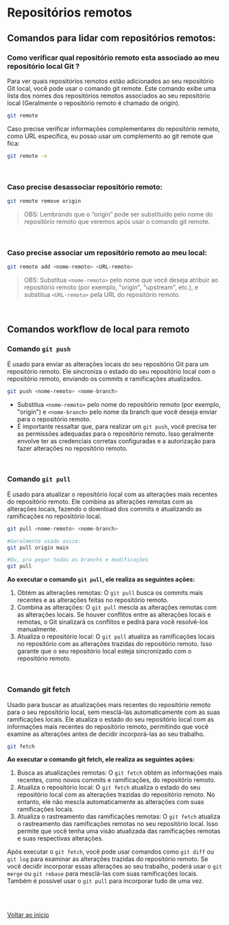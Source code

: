 # Repositórios remotos

## Comandos para lidar com repositórios remotos:
### Como verificar qual repositório remoto esta associado ao meu repositório local Git ?

Para ver quais repositórios remotos estão adicionados ao seu repositório Git local, você pode usar o comando git remote. Este comando exibe uma lista dos nomes dos repositórios remotos associados ao seu repositório local (Geralmente o repositório remoto é chamado de origin).

```bash
git remote 
```

Caso precise verificar informações complementares do repositório remoto, como URL específica, eu posso usar um complemento ao git remote que fica:

```bash
git remote -v 
```
<br>

### Caso precise desassociar repositório remoto: 
```bash
git remote remove origin
```

> OBS: Lembrando que o “origin” pode ser substituído pelo nome do repositório remoto que veremos após usar o comando git remote.

<br>

### Caso precise associar um repositório remoto ao meu local:

```bash
git remote add <nome-remoto> <URL-remoto>
```

> OBS: Substitua `<nome-remoto>` pelo nome que você deseja atribuir ao repositório remoto (por exemplo, "origin", "upstream", etc.), e substitua `<URL-remoto>` pela URL do repositório remoto.

<br>

## Comandos workflow de local para remoto

### Comando `git push`

É usado para enviar as alterações locais do seu repositório Git para um repositório remoto. Ele sincroniza o estado do seu repositório local com o repositório remoto, enviando os commits e ramificações atualizados.

```bash
git push <nome-remoto> <nome-branch>
```

- Substitua `<nome-remoto>` pelo nome do repositório remoto (por exemplo, "origin") e `<nome-branch>` pelo nome da branch que você deseja enviar para o repositório remoto.
- É importante ressaltar que, para realizar um `git push`, você precisa ter as permissões adequadas para o repositório remoto. Isso  geralmente envolve ter as credenciais corretas configuradas e a  autorização para fazer alterações no repositório remoto.

<br>

### Comando `git pull`

É usado para atualizar o repositório local com as alterações mais recentes do repositório remoto. Ele combina as alterações remotas com as alterações locais, fazendo o download dos commits e atualizando as ramificações no repositório local.

```bash
git pull <nome-remoto> <nome-branch>

#Geralmente usado assim: 
git pull origin main

#Ou, pra pegar todas as branchs e modificações
git pull
```

**Ao executar o comando `git pull`, ele realiza as seguintes ações:**

1. Obtém as alterações remotas: O `git pull` busca os commits mais recentes e as alterações feitas no repositório remoto.
2. Combina as alterações: O `git pull` mescla as alterações remotas com as alterações locais. Se houver conflitos entre as alterações locais e remotas, o Git sinalizará os conflitos e pedirá para você resolvê-los manualmente.
3. Atualiza o repositório local: O `git pull` atualiza as ramificações locais no repositório com as alterações trazidas do repositório remoto. Isso garante que o seu repositório local esteja sincronizado com o repositório remoto.

<br>

### Comando git fetch
Usado para buscar as atualizações mais recentes do repositório remoto para o seu repositório local, sem mesclá-las automaticamente com as suas ramificações locais. Ele atualiza o estado do seu repositório local com as informações mais recentes do repositório remoto, permitindo que você examine as alterações antes de decidir incorporá-las ao seu trabalho.

```bash
git fetch
```

**Ao executar o comando git fetch, ele realiza as seguintes ações:**

1. Busca as atualizações remotas: O `git fetch` obtém as informações mais recentes, como novos commits e ramificações, do repositório remoto.
2. Atualiza o repositório local: O `git fetch` atualiza o estado do seu repositório local com as alterações trazidas do repositório remoto. No entanto, ele não mescla automaticamente as alterações com suas ramificações locais.
3. Atualiza o rastreamento das ramificações remotas: O `git fetch` atualiza o rastreamento das ramificações remotas no seu repositório local. Isso permite que você tenha uma visão atualizada das ramificações remotas e suas respectivas alterações.

Após executar o `git fetch`, você pode usar comandos como `git diff` ou `git log`
 para examinar as alterações trazidas do repositório remoto. Se você 
decidir incorporar essas alterações ao seu trabalho, poderá usar o `git merge` ou `git rebase` para mesclá-las com suas ramificações locais. Também é possível usar o `git pull` para incorporar tudo de uma vez.

<br>

<br>

[Voltar ao inicio](/README.md)